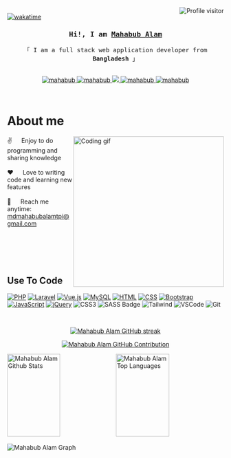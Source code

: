 <a href="">
  <img align="right" src="https://komarev.com/ghpvc/?username=mahabub&label=Visitors&color=0e75b6&style=flat" alt="Profile visitor" />
</a>


[![wakatime](https://wakatime.com/badge/user/eebb3dd8-d9b2-40de-9b88-6fd6cac99dbc.svg)](https://wakatime.com/@eebb3dd8-d9b2-40de-9b88-6fd6cac99dbc)

<!-- Intro  -->
<h3 align="center">
        <samp>Hi!, I am
                <b><a target="_blank" href="https://mahabub.com">Mahabub Alam</a></b>
        </samp>
</h3>


<p align="center"> 
  <samp>
    「 I am a full stack web application developer from <b>Bangladesh</b> 」
    <br>
    <br>
  </samp>
</p>

<p align="center">
 <a href="" target="blank">
  <img src="https://img.shields.io/badge/Website-DC143C?style=for-the-badge&logo=medium&logoColor=white" alt="mahabub" />
 </a>
 <a href="https://www.linkedin.com/in/mahabubalamitclan" target="_blank">
  <img src="https://img.shields.io/badge/LinkedIn-0077B5?style=for-the-badge&logo=linkedin&logoColor=white" alt="mahabub"/>
 </a>
 <!-- <a href="https://dev.to/mahabub" target="_blank">
  <img src="https://img.shields.io/badge/dev.to-0A0A0A?style=for-the-badge&logo=dev.to&logoColor=white" alt="mahabub" />
 </a> -->
 <a href="https://twitter.com/mahabub900287" target="_blank">
  <img src="https://img.shields.io/badge/Twitter-1DA1F2?style=for-the-badge&logo=twitter&logoColor=white" />
 </a>
 <a href="https://www.instagram.com/mdmahabub202" target="_blank">
  <img src="https://img.shields.io/badge/Instagram-fe4164?style=for-the-badge&logo=instagram&logoColor=white" alt="mahabub" />
 </a> 
 <a href="https://www.facebook.com/Mahabublaravelwebappdeveloper" target="_blank">
  <img src="https://img.shields.io/badge/Facebook-20BEFF?&style=for-the-badge&logo=facebook&logoColor=white" alt="mahabub"  />
  </a> 
</p>
<br />

<!-- About Section -->
 # About me
 
<p>
 <img align="right" width="350" src="/assets/programmer.gif" alt="Coding gif" />
  
 ✌️ &emsp; Enjoy to do programming and sharing knowledge <br/><br/>
 ❤️ &emsp; Love to writing code and learning new features<br/><br/>
 📧 &emsp; Reach me anytime: mdmahabubalamtpi@gmail.com<br/><br/>

</p>

<br/>
<br/>
<br/>

## Use To Code
[![PHP](https://img.shields.io/badge/PHP-777BB4?style=for-the-badge&logo=php&logoColor=white)](https://www.php.net/)
[![Laravel](https://img.shields.io/badge/Laravel-FF2D20?style=for-the-badge&logo=laravel&logoColor=white)](https://laravel.com/)
[![Vue.js](https://img.shields.io/badge/Vue.js-4FC08D?style=for-the-badge&logo=vue.js&logoColor=white)](https://vuejs.org/)
[![MySQL](https://img.shields.io/badge/MySQL-4479A1?style=for-the-badge&logo=mysql&logoColor=white)](https://www.mysql.com/)
[![HTML](https://img.shields.io/badge/HTML5-E34F26?style=for-the-badge&logo=html5&logoColor=white)](https://developer.mozilla.org/en-US/docs/Web/HTML)
[![CSS](https://img.shields.io/badge/CSS3-1572B6?style=for-the-badge&logo=css3&logoColor=white)](https://developer.mozilla.org/en-US/docs/Web/CSS)
[![Bootstrap](https://img.shields.io/badge/Bootstrap-563D7C?style=for-the-badge&logo=bootstrap&logoColor=white)](https://getbootstrap.com/)
[![JavaScript](https://img.shields.io/badge/JavaScript-F7DF1E?style=for-the-badge&logo=javascript&logoColor=black)](https://developer.mozilla.org/en-US/docs/Web/JavaScript)
[![jQuery](https://img.shields.io/badge/jQuery-0769AD?style=for-the-badge&logo=jquery&logoColor=white)](https://jquery.com/)
![CSS3](https://img.shields.io/badge/CSS3-1572B6?style=for-the-badge&logo=css3&logoColor=white)
![SASS Badge](https://img.shields.io/badge/Sass-CC6699?style=for-the-badge&logo=sass&logoColor=white)
![Tailwind](https://img.shields.io/badge/Tailwind_CSS-092749?style=for-the-badge&logo=tailwindcss&logoColor=06B6D4&labelColor=000000)
![VSCode](https://img.shields.io/badge/Visual_Studio-0078d7?style=for-the-badge&logo=visual%20studio&logoColor=white)
![Git](https://img.shields.io/badge/Git-F05032?style=for-the-badge&logo=git&logoColor=white)

<br/>
<p align="center">
  <a href="https://github.com/mahabub900287">
    <img src="https://github-readme-streak-stats.herokuapp.com/?user=mahabub900287&theme=radical&border=7F3FBF&background=0D1117" alt="Mahabub Alam GitHub streak"/>
  </a>
</p>

<p align="center">
  <a href="https://github.com/mahabub900287">
    <img src="https://github-profile-summary-cards.vercel.app/api/cards/profile-details?username=mahabub900287&theme=radical" alt="Mahabub Alam GitHub Contribution"/>
  </a>
</p>

<a> 
    <a href="https://github.com/mahabub900287"><img alt="Mahabub Alam Github Stats" src="https://denvercoder1-github-readme-stats.vercel.app/api?username=mahabub900287&show_icons=true&count_private=true&theme=react&border_color=7F3FBF&bg_color=0D1117&title_color=F85D7F&icon_color=F8D866" height="192px" width="49.5%"/></a>
  <a href="https://github.com/mahabub900287"><img alt="Mahabub Alam Top Languages" src="https://denvercoder1-github-readme-stats.vercel.app/api/top-langs/?username=mahabub900287&langs_count=8&layout=compact&theme=react&border_color=7F3FBF&bg_color=0D1117&title_color=F85D7F&icon_color=F8D866" height="192px" width="49.5%"/></a>
  <br/>
</a>


![Mahabub Alam Graph](https://github-readme-activity-graph.vercel.app/graph?username=mahabub900287&custom_title=Al%20Siam's%20GitHub%20Activity%20Graph&bg_color=0D1117&color=7F3FBF&line=7F3FBF&point=7F3FBF&area_color=FFFFFF&title_color=FFFFFF&area=true)
